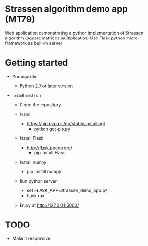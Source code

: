 # Strassen algorithm demo app (MT79)
Web application demonstrating a python implementation of Strassen algorithm (square matrices multiplication)
Use Flask python micro-framework as built-in server

# Getting started
* Prerequisite
    - Python 2.7 or later version
    
* Install and run
    - Clone the repository
    - Install 
        - https://pip.pypa.io/en/stable/installing/
            - python get-pip.py
          
    - Install Flask
        - http://flask.pocoo.org/
            - pip install Flask
            
    - Install numpy
        - pip install numpy
    
    - Run python server
        - set FLASK_APP=strassen_demo_app.py
        - flask run
            
    - Enjoy at http://127.0.0.1:5000/ 

# TODO
- Make it responsive
